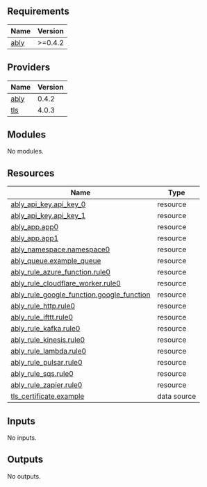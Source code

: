 ## Requirements

| Name | Version |
|------|---------|
| <a name="requirement_ably"></a> [ably](#requirement\_ably) | >=0.4.2 |

## Providers

| Name | Version |
|------|---------|
| <a name="provider_ably"></a> [ably](#provider\_ably) | 0.4.2 |
| <a name="provider_tls"></a> [tls](#provider\_tls) | 4.0.3 |

## Modules

No modules.

## Resources

| Name | Type |
|------|------|
| [ably_api_key.api_key_0](https://registry.terraform.io/providers/ably/ably/latest/docs/resources/api_key) | resource |
| [ably_api_key.api_key_1](https://registry.terraform.io/providers/ably/ably/latest/docs/resources/api_key) | resource |
| [ably_app.app0](https://registry.terraform.io/providers/ably/ably/latest/docs/resources/app) | resource |
| [ably_app.app1](https://registry.terraform.io/providers/ably/ably/latest/docs/resources/app) | resource |
| [ably_namespace.namespace0](https://registry.terraform.io/providers/ably/ably/latest/docs/resources/namespace) | resource |
| [ably_queue.example_queue](https://registry.terraform.io/providers/ably/ably/latest/docs/resources/queue) | resource |
| [ably_rule_azure_function.rule0](https://registry.terraform.io/providers/ably/ably/latest/docs/resources/rule_azure_function) | resource |
| [ably_rule_cloudflare_worker.rule0](https://registry.terraform.io/providers/ably/ably/latest/docs/resources/rule_cloudflare_worker) | resource |
| [ably_rule_google_function.google_function](https://registry.terraform.io/providers/ably/ably/latest/docs/resources/rule_google_function) | resource |
| [ably_rule_http.rule0](https://registry.terraform.io/providers/ably/ably/latest/docs/resources/rule_http) | resource |
| [ably_rule_ifttt.rule0](https://registry.terraform.io/providers/ably/ably/latest/docs/resources/rule_ifttt) | resource |
| [ably_rule_kafka.rule0](https://registry.terraform.io/providers/ably/ably/latest/docs/resources/rule_kafka) | resource |
| [ably_rule_kinesis.rule0](https://registry.terraform.io/providers/ably/ably/latest/docs/resources/rule_kinesis) | resource |
| [ably_rule_lambda.rule0](https://registry.terraform.io/providers/ably/ably/latest/docs/resources/rule_lambda) | resource |
| [ably_rule_pulsar.rule0](https://registry.terraform.io/providers/ably/ably/latest/docs/resources/rule_pulsar) | resource |
| [ably_rule_sqs.rule0](https://registry.terraform.io/providers/ably/ably/latest/docs/resources/rule_sqs) | resource |
| [ably_rule_zapier.rule0](https://registry.terraform.io/providers/ably/ably/latest/docs/resources/rule_zapier) | resource |
| [tls_certificate.example](https://registry.terraform.io/providers/hashicorp/tls/latest/docs/data-sources/certificate) | data source |

## Inputs

No inputs.

## Outputs

No outputs.
